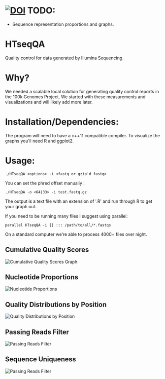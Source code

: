 
[![DOI](https://zenodo.org/badge/11062/dylanstorey/HTseqQA.svg)](http://dx.doi.org/10.5281/zenodo.16172)
TODO:
======
- Sequence representation proportions and graphs.



HTseqQA
=======
Quality control for data generated by Illumina Sequencing. 

Why?
=======
We needed a scalable local solution for generating quality control reports in the 100k Genomes Project.
We started with these measurements and visualizations and will likely add more later.

Installation/Dependencies:
==========================
The program will need to have a c++11 compatible compiler. To visualize the graphs you'll need R and ggplot2. 

Usage:
=======

`./HTseqQA <options> -i <fastq or gzip'd fastq> `

You can set the phred offset manually :

`./HTseqQA -o <64|33> -i test.fastq.gz`

The output is a text file with an extension of '.R' and run through R to get your graph out.

If you need to be running many files I suggest using parallel:

`parallel HTseqQA -i {} ::: /path/to/all/*.fastqs`

On a standard computer we're able to process 4000+ files over night. 

Cumulative Quality Scores
--------------------------
![Cumulative Quality Scores Graph](https://github.com/dylanstorey/HTseqQA/blob/master/documentation/test.cqs.png)

Nucleotide Proportions
---------------------------
![Nucleotide Proportions](https://github.com/dylanstorey/HTseqQA/blob/master/documentation/test.ntbps.png)

Quality Distributions by Position
----------------------------------
![Quality Distributions by Position](https://github.com/dylanstorey/HTseqQA/blob/master/documentation/test.qdbs.png)

Passing Reads Filter
--------------------
![Passing Reads Filter](https://github.com/dylanstorey/HTseqQA/blob/master/documentation/test.prf.png)

Sequence Uniqueness
--------------------
![Passing Reads Filter](https://github.com/dylanstorey/HTseqQA/blob/master/documentation/test.novelty.png)
